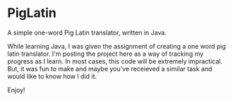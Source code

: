 # PigLatin
A simple one-word Pig Latin translator, written in Java.

While learning Java, I was given the assignment of creating a one word pig latin translator. I'm posting the project here as a way of tracking my progress as I learn.
In most cases, this code will be extremely impractical. But, it was fun to make and maybe you've receieved a similar task and would like to know how I did it.

Enjoy!
